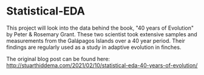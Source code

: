 # Statistical-EDA
This project will look into the data behind the book, "40 years of Evolution" by Peter &amp; Rosemary Grant. These two scientist took extensive samples and measurements from the Galápagos Islands over a 40 year period. Their findings are regularly used as a study in adaptive evolution in finches.


The original blog post can be found here: http://stuarthiddema.com/2021/02/10/statistical-eda-40-years-of-evolution/
